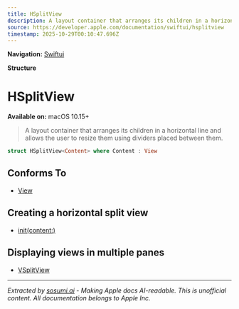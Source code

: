 ```yaml
---
title: HSplitView
description: A layout container that arranges its children in a horizontal line and allows the user to resize them using dividers placed between them.
source: https://developer.apple.com/documentation/swiftui/hsplitview
timestamp: 2025-10-29T00:10:47.696Z
---
```


**Navigation:** [Swiftui](/documentation/swiftui)

**Structure**

# HSplitView

**Available on:** macOS 10.15+

> A layout container that arranges its children in a horizontal line and allows the user to resize them using dividers placed between them.

```swift
struct HSplitView<Content> where Content : View
```

## Conforms To

- [View](/documentation/swiftui/view)

## Creating a horizontal split view

- [init(content:)](/documentation/swiftui/hsplitview/init(content:))

## Displaying views in multiple panes

- [VSplitView](/documentation/swiftui/vsplitview)

---

*Extracted by [sosumi.ai](https://sosumi.ai) - Making Apple docs AI-readable.*
*This is unofficial content. All documentation belongs to Apple Inc.*
